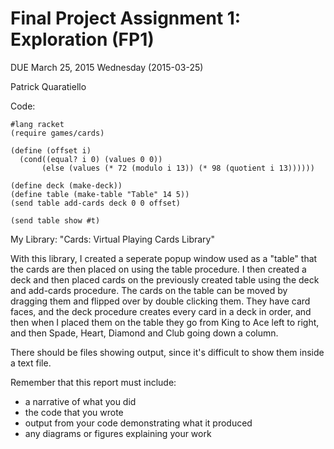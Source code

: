 # Final Project Assignment 1: Exploration (FP1) 
DUE March 25, 2015 Wednesday (2015-03-25)

Patrick Quaratiello

Code:

```
#lang racket
(require games/cards)

(define (offset i) 
  (cond((equal? i 0) (values 0 0))
       (else (values (* 72 (modulo i 13)) (* 98 (quotient i 13))))))

(define deck (make-deck))
(define table (make-table "Table" 14 5))
(send table add-cards deck 0 0 offset)	

(send table show #t)

```

My Library: "Cards: Virtual Playing Cards Library"

With this library, I created a seperate popup window used as a "table" that the cards are then placed on using the table procedure. I then created a deck and then placed cards on the previously created table using the deck and add-cards procedure. The cards on the table can be moved by dragging them and flipped over by double clicking them. They have card faces, and the deck procedure creates every card in a deck in order, and then when I placed them on the table they go from King to Ace left to right, and then Spade, Heart, Diamond and Club going down a column.

There should be files showing output, since it's difficult to show them inside a text file.


Remember that this report must include:
 
* a narrative of what you did
* the code that you wrote
* output from your code demonstrating what it produced
* any diagrams or figures explaining your work 

